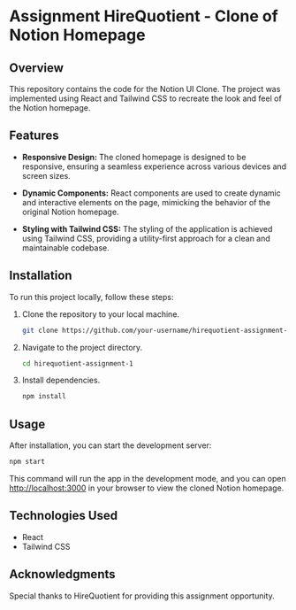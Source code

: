 # Assignment HireQuotient - Clone of Notion Homepage

## Overview

This repository contains the code for the Notion UI Clone. The project was implemented using React and Tailwind CSS to recreate the look and feel of the Notion homepage.

## Features

- **Responsive Design:** The cloned homepage is designed to be responsive, ensuring a seamless experience across various devices and screen sizes.

- **Dynamic Components:** React components are used to create dynamic and interactive elements on the page, mimicking the behavior of the original Notion homepage.

- **Styling with Tailwind CSS:** The styling of the application is achieved using Tailwind CSS, providing a utility-first approach for a clean and maintainable codebase.

## Installation

To run this project locally, follow these steps:

1. Clone the repository to your local machine.

    ```bash
    git clone https://github.com/your-username/hirequotient-assignment-1.git
    ```

2. Navigate to the project directory.

    ```bash
    cd hirequotient-assignment-1
    ```

3. Install dependencies.

    ```bash
    npm install
    ```

## Usage

After installation, you can start the development server:

```bash
npm start
```

This command will run the app in the development mode, and you can open [http://localhost:3000](http://localhost:3000) in your browser to view the cloned Notion homepage.

## Technologies Used

- React
- Tailwind CSS

## Acknowledgments

Special thanks to HireQuotient for providing this assignment opportunity.

